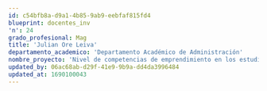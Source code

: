 ```yaml
---
id: c54bfb8a-d9a1-4b85-9ab9-eebfaf815fd4
blueprint: docentes_inv
'n': 24
grado_profesional: Mag
title: 'Julian Ore Leiva'
departamento_academico: 'Departamento Académico de Administración'
nombre_proyecto: 'Nivel de competencias de emprendimiento en los estudiantes de la facultad de administración :caso universidad nacional Micaela bastidas de apurimac, 2018.'
updated_by: 06ac68ab-d29f-41e9-9b9a-dd4da3996484
updated_at: 1690100043
---
```

